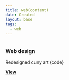 ```yaml
---
title: web(content)
date: Created
layout: base
tags:
  - web
---
```


<section class="grid">     
    <article class="card">
      <div class="card__img"><img src="/images/images/10.png" alt="">
      </div>
      <div class="card__content">
        <h1 class="card__header">Web design</h1>
        <p class="card__text">Redesigned cuny art {code} </p>
        <a href="/web" class="card__btn"><strong>View</strong></a> 
      </div>
    </article>
 </section>
